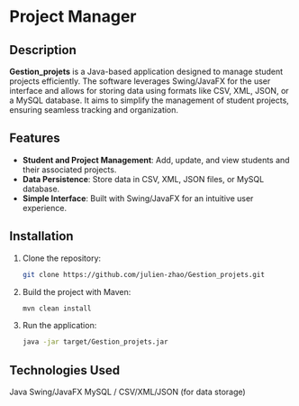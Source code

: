 # Project Manager

## Description

**Gestion_projets** is a Java-based application designed to manage student projects efficiently. The software leverages Swing/JavaFX for the user interface and allows for storing data using formats like CSV, XML, JSON, or a MySQL database. It aims to simplify the management of student projects, ensuring seamless tracking and organization.

## Features

- **Student and Project Management**: Add, update, and view students and their associated projects.
- **Data Persistence**: Store data in CSV, XML, JSON files, or MySQL database.
- **Simple Interface**: Built with Swing/JavaFX for an intuitive user experience.

## Installation

1. Clone the repository:
   ```bash
   git clone https://github.com/julien-zhao/Gestion_projets.git
   ```
2. Build the project with Maven:
   ```bash
   mvn clean install
   ```
4. Run the application:
   ```bash
   java -jar target/Gestion_projets.jar
   ```

## Technologies Used

Java
Swing/JavaFX
MySQL / CSV/XML/JSON (for data storage)
